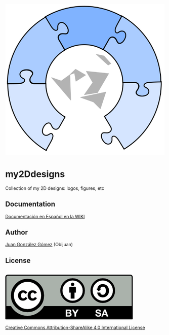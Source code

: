 ![](https://github.com/Obijuan/my2Ddesigns/raw/master/2016-09-14-World-technological-heritage-logo/wth-logo.png)

# my2Ddesigns
Collection of my 2D designs: logos, figures, etc

## Documentation

[Documentación en Español en la WIKI](https://github.com/Obijuan/my2Ddesigns/wiki)

## Author

[Juan González Gómez](https://github.com/Obijuan) (Obijuan)

## License

![](https://github.com/Obijuan/my2Ddesigns/raw/master/wiki/attribution-share-alike-creative-commons-license.png)  
[Creative Commons Attribution-ShareAlike 4.0 International License](http://creativecommons.org/licenses/by-sa/4.0/)

